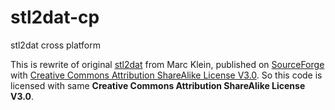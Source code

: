 # stl2dat-cp
stl2dat cross platform

This is rewrite of original [stl2dat](http://marc.klein.free.fr/lego/stl2dat/stl2dat.html) from Marc Klein, published on [SourceForge](https://sourceforge.net/projects/stl2dat/) with [Creative Commons Attribution ShareAlike License V3.0](https://creativecommons.org/licenses/by-sa/3.0/legalcode). So this code is licensed with same **Creative Commons Attribution ShareAlike License V3.0**.
